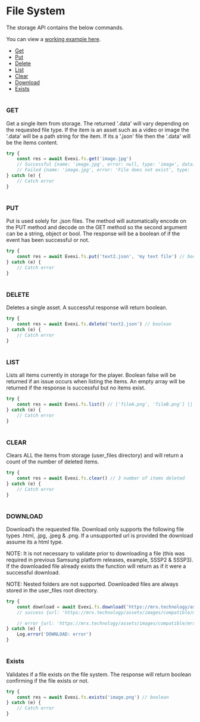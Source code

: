 # File System

The storage API contains the below commands.

You can view a [working example here](./src).

- [Get](#get)
- [Put](#put)
- [Delete](#delete)
- [List](#list)
- [Clear](#clear)
- [Download](#download)
- [Exists](#exists)

#

### GET

Get a single item from storage. The returned '.data' will vary depending on the requested file type. If the item is an asset such as a video or image the '.data' will be a path string for the item. If its a '.json' file then the '.data' will be the items content.
```typescript
try {
    const res = await Evexi.fs.get('image.jpg')
    // Successful {name: 'image.jpg', error: null, type: 'image', data: '/mtd_down/common/MrPlayer/user_files/image.jpg'}
    // Failed {name: 'image.jpg', error: 'File does not exist', type: 'image', data: null}
} catch (e) {
    // Catch error
}
```

#

### PUT
Put is used solely for .json files. The method will automatically encode on the PUT method and decode on the GET method so the second argument can be a string, object or bool. The response will be a boolean of if the event has been successful or not.
````typescript
try {
    const res = await Evexi.fs.put('text2.json', 'my text file') // boolean
} catch (e) {
    // Catch error
}
````

#

### DELETE
Deletes a single asset. A successful response will return boolean.
````typescript
try {
    const res = await Evexi.fs.delete('text2.json') // boolean
} catch (e) {
    // Catch error
}
````

#

### LIST
Lists all items currently in storage for the player.
Boolean false will be returned if an issue occurs when listing the items.
An empty array will be returned if the response is successful but no items exist.
````typescript
try {
    const res = await Evexi.fs.list() // ['fileA.png', 'fileB.png'] || false
} catch (e) {
    // Catch error
}
````

#

### CLEAR
Clears ALL the items from storage (user_files directory) and will return a count of the number of deleted items.
````typescript
try {
    const res = await Evexi.fs.clear() // 3 number of items deleted
} catch (e) {
    // Catch error
}
````

#

### DOWNLOAD
Download’s the requested file. Download only supports the following file types .html, .jpg, .jpeg & .png. If a unsupported url is provided the download assume its a html type.

NOTE: It is not necessary to validate prior to downloading a file (this was required in previous Samsung platform releases, example, SSSP2 & SSSP3). If the downloaded file already exists the function will return as if it were a successful download.

NOTE: Nested folders are not supported. Downloaded files are always stored in the user_files root directory.

````typescript
try {
    const download = await Evexi.fs.download('https://mrx.technology/assets/images/compatible/mrx.png')
    // success {url: 'https://mrx.technology/assets/images/compatible/mrx.png', data: '/mtd_down/common/MrPlayer/user_files/mrx.png', error: null}

    // error {url: 'https://mrx.technology/assets/images/compatible/mrx.png', data: null, error: 'file download failed'}
} catch (e) {
    Log.error('DOWNLOAD: error')
}
````

#

### Exists
Validates if a file exists on the file system. The response will return boolean confirming if the file exists or not.
````typescript
try {
    const res = await Evexi.fs.exists('image.png') // boolean
} catch (e) {
    // Catch error
}
````